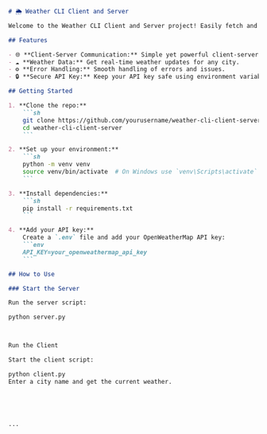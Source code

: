 
```markdown
# 🌦️ Weather CLI Client and Server

Welcome to the Weather CLI Client and Server project! Easily fetch and view current weather data for your favorite cities.

## Features

- 🌐 **Client-Server Communication:** Simple yet powerful client-server interaction.
- ☁️ **Weather Data:** Get real-time weather updates for any city.
- ⚙️ **Error Handling:** Smooth handling of errors and issues.
- 🔒 **Secure API Key:** Keep your API key safe using environment variables.

## Getting Started

1. **Clone the repo:**
    ```sh
    git clone https://github.com/yourusername/weather-cli-client-server.git
    cd weather-cli-client-server
    ```

2. **Set up your environment:**
    ```sh
    python -m venv venv
    source venv/bin/activate  # On Windows use `venv\Scripts\activate`
    ```

3. **Install dependencies:**
    ```sh
    pip install -r requirements.txt
    ```

4. **Add your API key:**
    Create a `.env` file and add your OpenWeatherMap API key:
    ```env
    API_KEY=your_openweathermap_api_key
    ```

## How to Use

### Start the Server

Run the server script:

python server.py



Run the Client

Start the client script:

python client.py
Enter a city name and get the current weather.





...
